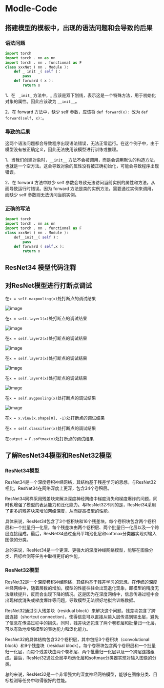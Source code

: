 # Modle-Code
## 搭建模型的模板中，出现的语法问题和会导致的后果

### 语法问题
```python
import torch 
import torch . nn as nn 
import torch . nn . functional as F  
class xxxNet ( nn . Module ):
    def _ init _( self )：
        pass
    def forward ( x ):
        return x 
```
1、在 ``` _init_``` 方法中，_ 应该是双下划线，表示这是一个特殊方法，用于初始化对象的属性。因此应该改为 ```__init__```。

2、在 forward 方法中，缺少 self 参数，应该将 ```def forward(x): ```改为 ```def forward(self, x):```。

### 导致的后果
这两个语法问题都会导致程序出现语法错误，无法正常运行。在这个例子中，由于模型没有被正确定义，因此无法使用该模型进行训练或推理。

1、当我们创建对象时，```__init__``` 方法不会被调用，而是会调用默认的构造方法，也就是一个空方法。这会导致对象的属性没有被正确初始化，可能会导致程序出现错误。

2、在 forward 方法中缺少 self 参数会导致无法访问当前实例的属性和方法，从而导致运行时错误。因为 forward 方法是类的实例方法，需要通过实例来调用，而缺少 self 参数则无法访问当前实例。

### 正确的写法
```python
import torch 
import torch . nn as nn 
import torch . nn . functional as F  
class xxxNet ( nn . Module ):
    def__init__( self )：
        pass
    def forward ( self,x ):
        return x 
```

## ResNet34 模型代码注释






## 对ResNet模型进行打断点调试
在```x = self.maxpooling(x)```处打断点的调试结果

![image](https://github.com/lichunying20/Modle-Code/assets/128216499/1c0d0af1-85aa-48c9-a948-5fb1c0931be4)

在```x = self.layer1(x)```处打断点的调试结果
 
![image](https://github.com/lichunying20/Modle-Code/assets/128216499/43838797-1b5f-46ca-b6c5-689be2e54fb1)

在```x = self.layer2(x)```处打断点的调试结果

![image](https://github.com/lichunying20/Modle-Code/assets/128216499/32ef907a-5466-49e3-9933-5c59f804d806)

在```x = self.layer3(x)```处打断点的调试结果

![image](https://github.com/lichunying20/Modle-Code/assets/128216499/8248c5be-1246-49f0-8a20-2fa47440d11d)

在```x = self.layer4(x)```处打断点的调试结果

![image](https://github.com/lichunying20/Modle-Code/assets/128216499/bf5769ef-3472-4768-854c-12c376b8a1ac)

在```x = self.avgpooling(x)```处打断点的调试结果
       
![image](https://github.com/lichunying20/Modle-Code/assets/128216499/bccbd72d-2d11-4ef0-b79f-934209e96f97)

在```x = x.view(x.shape[0], -1)```处打断点的调试结果 
 
 
在```x = self.classifier(x)```处打断点的调试结果


在```output = F.softmax(x)```处打断点的调试结果


## 了解ResNet34模型和ResNet32模型
### ResNet34模型
ResNet34是一个深度卷积神经网络，其结构基于残差学习的思想。与ResNet32相比，ResNet34在网络深度上更深，包含34个卷积层。

ResNet34同样采用残差块来解决深度神经网络中梯度消失和梯度爆炸的问题，同时也增强了模型的表达能力和泛化能力。与ResNet32不同的是，ResNet34采用了更多的残差块来增加网络深度，从而提高模型的性能。

具体来说，ResNet34包含了3个卷积块和16个残差块。每个卷积块包含两个卷积层和一个批量归一化层，每个残差块由两个卷积层、两个批量归一化层以及一个跨层连接组成。最后，ResNet34通过全局平均池化层和softmax分类器实现对输入图像的分类。

总的来说，ResNet34是一个更深、更强大的深度神经网络模型，能够在图像分类、目标检测等任务中取得更好的性能。

### ResNet32模型
ResNet32是一个深度卷积神经网络，其结构基于残差学习的思想。在传统的深度神经网络中，随着层数的增加，模型的性能往往会出现退化现象，即模型的精度无法继续提升，反而会出现下降的情况。这是因为在深度网络中，信息传递过程中会出现梯度消失或梯度爆炸等问题，导致模型无法很好地拟合训练数据。

ResNet32通过引入残差块（residual block）来解决这个问题。残差块包含了跨层连接（shortcut connection），使得信息可以直接从输入层传递到输出层，避免了信息在传递过程中的损失。同时，残差块还包含了两个卷积层和批量归一化层，可以有效地增强模型的表达能力和泛化能力。

ResNet32的具体结构包含32个卷积层，其中包括3个卷积块（convolutional block）和9个残差块（residual block）。每个卷积块包含两个卷积层和一个批量归一化层，而每个残差块由两个卷积层、两个批量归一化层以及一个跨层连接组成。最后，ResNet32通过全局平均池化层和softmax分类器实现对输入图像的分类。

总的来说，ResNet32是一个非常强大的深度神经网络模型，能够在图像分类、目标检测等任务中取得很好的性能。






